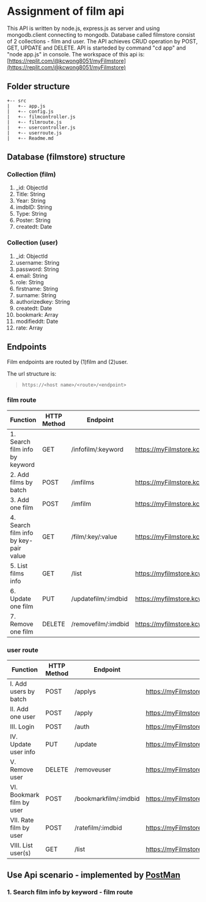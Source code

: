 # Assignment of film api

   This API is written by node.js, express.js as server and using mongodb.client connecting to mongodb. Database called filmstore consist of 2 collections - film and user. The API achieves CRUD operation by POST, GET, UPDATE and DELETE. API is starteded by command "cd app" and "node app.js" in console. The workspace of this api is: [https://replit.com/@kcwong8051/myFilmstore](https://replit.com/@kcwong8051/myFilmstore) 

## Folder structure

```
+-- src
|   +-- app.js
|   +-- config.js
|   +-- filmcontroller.js
|   +-- filmroute.js
|   +-- usercontroller.js
|   +-- userroute.js
|   +-- Readme.md
```

## Database (filmstore) structure

### Collection (film)
1. _id: ObjectId 
2. Title: String
3. Year: String
4. imdbID: String
5. Type: String
6. Poster: String
7. createdt: Date

### Collection (user)
1. _id: ObjectId
2. username: String
3. password: String
4. email: String
5. role: String
6. firstname: String
7. surname: String
8. authorizedkey: String
9. createdt: Date
10. bookmark: Array
11. modifieddt: Date
12. rate: Array

## Endpoints

Film endpoints are routed by (1)film and (2)user. 

The url structure is:
> ```https://<host name>/<route>/<endpoint>```
   
### film route

| Function | HTTP Method | Endpoint | Url example |
| ------ | ------ | ------ | ------ |
| 1. Search film info by keyword | GET | /infofilm/:keyword | https://myFilmstore.kcwong8051.repl.co/film/infofilm/king |
| 2. Add films by batch | POST | /imfilms | https://myFilmstore.kcwong8051.repl.co/film/imfilms |
| 3. Add one film | POST | /imfilm | https://myFilmstore.kcwong8051.repl.co/film/imfilm | 
| 4. Search film info by key-pair value | GET | /film/:key/:value | https://myFilmstore.kcwong8051.repl.co/film/film/Title/king |
| 5. List films info | GET | /list | https://myfilmstore.kcwong8051.repl.co/film/list |
| 6. Update one film | PUT | /updatefilm/:imdbid | https://myfilmstore.kcwong8051.repl.co/film/updatefilm/tt0455590 |
| 7. Remove one film | DELETE | /removefilm/:imdbid | https://myfilmstore.kcwong8051.repl.co/film/removefilm/tt0455590 |
   
### user route
   
| Function | HTTP Method | Endpoint | Url example |
| ------ | ------ | ------ | ------ |
| I. Add users by batch | POST | /applys | https://myFilmstore.kcwong8051.repl.co/user/applys |
| II. Add one user | POST | /apply | https://myFilmstore.kcwong8051.repl.co/user/apply |
| III. Login | POST | /auth | https://myFilmstore.kcwong8051.repl.co/user/auth |
| IV. Update user info | PUT | /update | https://myFilmstore.kcwong8051.repl.co/user/update |
| V. Remove user | DELETE | /removeuser | https://myFilmstore.kcwong8051.repl.co/user/removeuser |
| VI. Bookmark film by user | POST | /bookmarkfilm/:imdbid | https://myFilmstore.kcwong8051.repl.co/user/bookmarkfilm/tt0455590 |
| VII. Rate film by user | POST | /ratefilm/:imdbid | https://myFilmstore.kcwong8051.repl.co/user/ratefilm/tt0455590 |
| VIII. List user(s) | GET | /list | https://myFilmstore.kcwong8051.repl.co/user/list |

## Use Api scenario - implemented by [PostMan](https://www.postman.com/)
   
### 1. Search film info by keyword - film route
   

